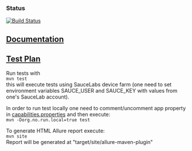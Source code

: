 ### Status
[![Build Status](https://travis-ci.org/astrashevskiy/MobileQA.png)](https://travis-ci.org/astrashevskiy/MobileQA)

## [Documentation](https://astrashevskiy.github.io/MobileQA/)

## [Test Plan](TestPlan.md)


Run tests with  
```mvn test```  
this will execute tests using SauceLabs device farm (one need to set environment variables SAUCE_USER and SAUCE_KEY with values from one's SauceLab account).  

In order to run test locally one need to comment/uncomment app property in [capabilities.properties](src/test/resources/capabilities.properties) and then execute:  
```mvn -Dorg.no.run.local=true test```  
  
To generate HTML Allure report execute:  
```mvn site```  
Report will be generated at "target/site/allure-maven-plugin"
